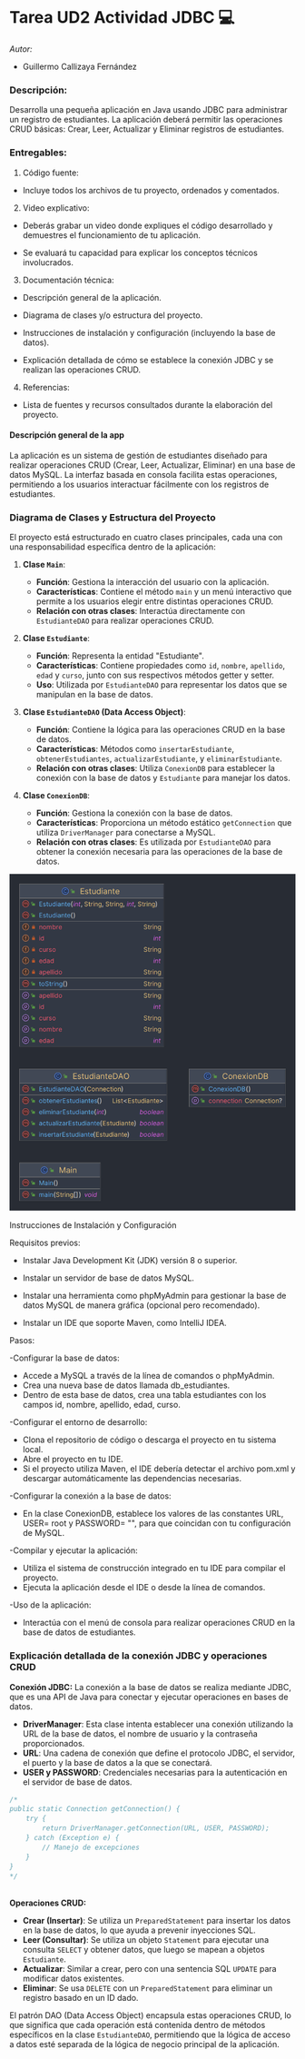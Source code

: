 # Tarea UD2 Actividad JDBC  💻
*Autor:*

- Guillermo Callizaya Fernández

### Descripción:

Desarrolla una pequeña aplicación en Java usando JDBC para administrar un registro de estudiantes. La aplicación deberá permitir las operaciones CRUD básicas: Crear, Leer, Actualizar y Eliminar registros de estudiantes.

### Entregables:


1. Código fuente:

- Incluye todos los archivos de tu proyecto, ordenados y comentados.



2. Video explicativo:

- Deberás grabar un video donde expliques el código desarrollado y demuestres el funcionamiento de tu aplicación.

- Se evaluará tu capacidad para explicar los conceptos técnicos involucrados.



3. Documentación técnica:

- Descripción general de la aplicación.

- Diagrama de clases y/o estructura del proyecto.

- Instrucciones de instalación y configuración (incluyendo la base de datos).

- Explicación detallada de cómo se establece la conexión JDBC y se realizan las operaciones CRUD.


4. Referencias:

- Lista de fuentes y recursos consultados durante la elaboración del proyecto.


#### Descripción general de la app
La aplicación es un sistema de gestión de estudiantes diseñado para realizar operaciones CRUD (Crear, Leer, Actualizar, Eliminar) en una base de datos MySQL. La interfaz basada en consola facilita estas operaciones, permitiendo a los usuarios interactuar fácilmente con los registros de estudiantes.


### Diagrama de Clases y Estructura del Proyecto

El proyecto está estructurado en cuatro clases principales, cada una con una responsabilidad específica dentro de la aplicación:

1. **Clase `Main`**:
    - **Función**: Gestiona la interacción del usuario con la aplicación.
    - **Características**: Contiene el método `main` y un menú interactivo que permite a los usuarios elegir entre distintas operaciones CRUD.
    - **Relación con otras clases**: Interactúa directamente con `EstudianteDAO` para realizar operaciones CRUD.

2. **Clase `Estudiante`**:
    - **Función**: Representa la entidad "Estudiante".
    - **Características**: Contiene propiedades como `id`, `nombre`, `apellido`, `edad` y `curso`, junto con sus respectivos métodos getter y setter.
    - **Uso**: Utilizada por `EstudianteDAO` para representar los datos que se manipulan en la base de datos.

3. **Clase `EstudianteDAO` (Data Access Object)**:
    - **Función**: Contiene la lógica para las operaciones CRUD en la base de datos.
    - **Características**: Métodos como `insertarEstudiante`, `obtenerEstudiantes`, `actualizarEstudiante`, y `eliminarEstudiante`.
    - **Relación con otras clases**: Utiliza `ConexionDB` para establecer la conexión con la base de datos y `Estudiante` para manejar los datos.

4. **Clase `ConexionDB`**:
    - **Función**: Gestiona la conexión con la base de datos.
    - **Características**: Proporciona un método estático `getConnection` que utiliza `DriverManager` para conectarse a MySQL.
    - **Relación con otras clases**: Es utilizada por `EstudianteDAO` para obtener la conexión necesaria para las operaciones de la base de datos.

![UD2.png](UD2.png)

Instrucciones de Instalación y Configuración

Requisitos previos:

* Instalar Java Development Kit (JDK) versión 8 o superior.

* Instalar un servidor de base de datos MySQL.

* Instalar una herramienta como phpMyAdmin para gestionar la base de datos MySQL de manera gráfica (opcional pero recomendado).

* Instalar un IDE que soporte Maven, como IntelliJ IDEA.

Pasos:

-Configurar la base de datos:
*    Accede a MySQL a través de la línea de comandos o phpMyAdmin.
*    Crea una nueva base de datos llamada db_estudiantes.
*    Dentro de esta base de datos, crea una tabla estudiantes con los campos id, nombre, apellido, edad, curso.

-Configurar el entorno de desarrollo:
* Clona el repositorio de código o descarga el proyecto en tu sistema local.
* Abre el proyecto en tu IDE.
* Si el proyecto utiliza Maven, el IDE debería detectar el archivo pom.xml y descargar automáticamente las dependencias necesarias.

-Configurar la conexión a la base de datos:
* En la clase ConexionDB, establece los valores de las constantes URL, USER= root y PASSWORD= "", para que coincidan con tu configuración de MySQL.

-Compilar y ejecutar la aplicación:
* Utiliza el sistema de construcción integrado en tu IDE para compilar el proyecto.
* Ejecuta la aplicación desde el IDE o desde la línea de comandos.

-Uso de la aplicación:
* Interactúa con el menú de consola para realizar operaciones CRUD en la base de datos de estudiantes.

### Explicación detallada de la conexión JDBC y operaciones CRUD

**Conexión JDBC:**
La conexión a la base de datos se realiza mediante JDBC, que es una API de Java para conectar y ejecutar operaciones en bases de datos.

- **DriverManager**: Esta clase intenta establecer una conexión utilizando la URL de la base de datos, el nombre de usuario y la contraseña proporcionados.
- **URL**: Una cadena de conexión que define el protocolo JDBC, el servidor, el puerto y la base de datos a la que se conectará.
- **USER y PASSWORD**: Credenciales necesarias para la autenticación en el servidor de base de datos.

```java
/*
public static Connection getConnection() {
    try {
        return DriverManager.getConnection(URL, USER, PASSWORD);
    } catch (Exception e) {
        // Manejo de excepciones
    }
}
*/
 
```

**Operaciones CRUD:**
- **Crear (Insertar)**: Se utiliza un `PreparedStatement` para insertar los datos en la base de datos, lo que ayuda a prevenir inyecciones SQL.
- **Leer (Consultar)**: Se utiliza un objeto `Statement` para ejecutar una consulta `SELECT` y obtener datos, que luego se mapean a objetos `Estudiante`.
- **Actualizar**: Similar a crear, pero con una sentencia SQL `UPDATE` para modificar datos existentes.
- **Eliminar**: Se usa `DELETE` con un `PreparedStatement` para eliminar un registro basado en un ID dado.

El patrón DAO (Data Access Object) encapsula estas operaciones CRUD, lo que significa que cada operación está contenida dentro de métodos específicos en la clase `EstudianteDAO`, permitiendo que la lógica de acceso a datos esté separada de la lógica de negocio principal de la aplicación.